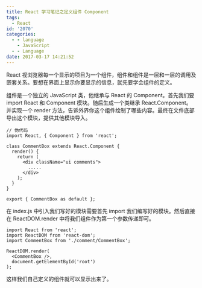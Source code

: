 ```yaml
---
title: React 学习笔记之定义组件 Component
tags:
  - React
id: '2070'
categories:
  - - language
    - JavaScript
  - - Language
date: 2017-03-17 14:21:52
---
```


React 视浏览器每一个显示的项目为一个组件，组件和组件是一层和一层的调用及嵌套关系。要想在界面上显示你要显示的信息，就先要学会组件的定义。
<!-- more -->
组件是一个独立的 JavaScript 类，他继承与 React 的 Component。首先我们要 import React 和 Component 模块。随后生成一个类继承 React.Component。并实现一个 render 方法，告诉外界你这个组件绘制了哪些内容。最终在文件底部导出这个模块，提供其他模块导入。

```
// 伪代码
import React, { Component } from 'react';

class CommentBox extends React.Component {
  render() {
    return (
      <div className="ui comments">
        .....
      </div>
    );
  } 
}

export { CommentBox as default };
```

在 index.js 中引入我们写好的模块需要首先 import 我们编写好的模块。然后直接在 ReactDOM.render 中将我们组件作为第一个参数传递即可。

```
import React from 'react';
import ReactDOM from 'react-dom';
import CommentBox from './comment/CommentBox';

ReactDOM.render(
  <CommentBox />,
  document.getElementById('root')
);
```

这样我们自己定义的组件就可以显示出来了。